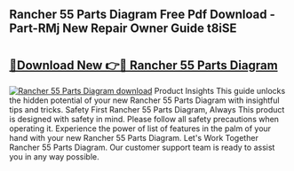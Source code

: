 ## Rancher 55 Parts Diagram Free Pdf Download - Part-RMj New Repair Owner Guide t8iSE

# <h2><a href="http://dfhcfs.blite.top/?on=Rancher+55+Parts+Diagram">🔗Download New 👉🔴 Rancher 55 Parts Diagram</a></h2>

[![Rancher 55 Parts Diagram download](https://i.imgur.com/lujVjoI.png)](http://dfhcfs.blite.top/?on=Rancher+55+Parts+Diagram)
Product Insights This guide unlocks the hidden potential of your new Rancher 55 Parts Diagram with insightful tips and tricks. Safety First Rancher 55 Parts Diagram, Always This product is designed with safety in mind. Please follow all safety precautions when operating it. Experience the power of list of features in the palm of your hand with your new Rancher 55 Parts Diagram. Let's Work Together Rancher 55 Parts Diagram. Our customer support team is ready to assist you in any way possible.
